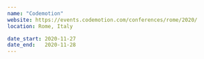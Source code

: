```yaml
---
name: "Codemotion"
website: https://events.codemotion.com/conferences/rome/2020/
location: Rome, Italy

date_start: 2020-11-27
date_end:   2020-11-28
---
```

